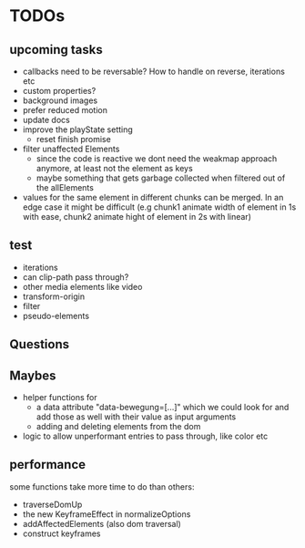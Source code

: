 # TODOs

## upcoming tasks

- callbacks need to be reversable? How to handle on reverse, iterations etc
- custom properties?
- background images
- prefer reduced motion
- update docs
- improve the playState setting
  - reset finish promise
- filter unaffected Elements
  - since the code is reactive we dont need the weakmap approach anymore, at least not the element as keys
  - maybe something that gets garbage collected when filtered out of the allElements
- values for the same element in different chunks can be merged. In an edge case it might be difficult (e.g chunk1 animate width of element in 1s with ease, chunk2 animate hight of element in 2s with linear)

## test

- iterations
- can clip-path pass through?
- other media elements like video
- transform-origin
- filter
- pseudo-elements

## Questions

## Maybes

- helper functions for
  - a data attribute "data-bewegung=[...]" which we could look for and add those as well with their value as input arguments
  - adding and deleting elements from the dom
- logic to allow unperformant entries to pass through, like color etc

## performance

some functions take more time to do than others:

- traverseDomUp
- the new KeyframeEffect in normalizeOptions
- addAffectedElements (also dom traversal)
- construct keyframes
